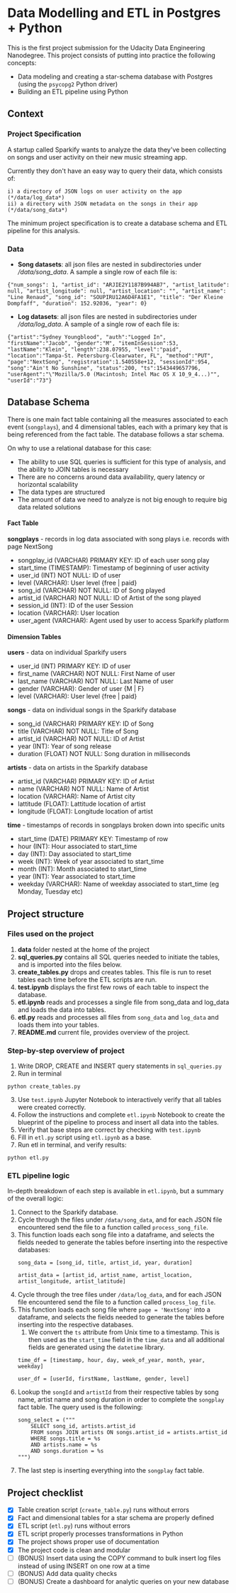 # Data Modelling and ETL in Postgres + Python

This is the first project submission for the Udacity Data Engineering Nanodegree.
This project consists of putting into practice the following concepts:
- Data modeling and creating a star-schema database with Postgres (using the `psycopg2` Python driver) 
- Building an ETL pipeline using Python

## Context

### Project Specification

A startup called Sparkify wants to analyze the data they've been collecting on songs and user activity on their new music streaming app. 

Currently they don't have an easy way to query their data, which consists of:
```
i) a directory of JSON logs on user activity on the app (*/data/log_data*)
ii) a directory with JSON metadata on the songs in their app (*/data/song_data*)
```

The minimum project specification is to create a database schema and ETL pipeline for this analysis.

### Data
- **Song datasets**: all json files are nested in subdirectories under */data/song_data*. A sample a single row of each file is:

```
{"num_songs": 1, "artist_id": "ARJIE2Y1187B994AB7", "artist_latitude": null, "artist_longitude": null, "artist_location": "", "artist_name": "Line Renaud", "song_id": "SOUPIRU12A6D4FA1E1", "title": "Der Kleine Dompfaff", "duration": 152.92036, "year": 0}
```

- **Log datasets**: all json files are nested in subdirectories under */data/log_data*. A sample of a single row of each file is:

```
{"artist":"Sydney Youngblood", "auth":"Logged In", "firstName":"Jacob", "gender":"M", "itemInSession":53, "lastName":"Klein", "length":238.07955, "level":"paid", "location":"Tampa-St. Petersburg-Clearwater, FL", "method":"PUT", "page":"NextSong", "registration":1.540558e+12, "sessionId":954, "song":"Ain't No Sunshine", "status":200, "ts":1543449657796, "userAgent":"\"Mozilla/5.0 (Macintosh; Intel Mac OS X 10_9_4...)"", "userId":"73"}
```

## Database Schema
There is one main fact table containing all the measures associated to each event (`songplays`), 
and 4 dimensional tables, each with a primary key that is being referenced from the fact table. The database follows a star schema.

On why to use a relational database for this case:
- The ability to use SQL queries is sufficient for this type of analysis, and the ability to JOIN tables is necessary
- There are no concerns around data availability, query latency or horizontal scalability 
- The data types are structured
- The amount of data we need to analyze is not big enough to require big data related solutions


#### Fact Table
**songplays** - records in log data associated with song plays i.e. records with page NextSong
- songplay_id (VARCHAR) PRIMARY KEY: ID of each user song play 
- start_time (TIMESTAMP): Timestamp of beginning of user activity
- user_id (INT) NOT NULL: ID of user
- level (VARCHAR): User level {free | paid}
- song_id (VARCHAR) NOT NULL: ID of Song played
- artist_id (VARCHAR) NOT NULL: ID of Artist of the song played
- session_id (INT): ID of the user Session 
- location (VARCHAR): User location 
- user_agent (VARCHAR): Agent used by user to access Sparkify platform

#### Dimension Tables
**users** - data on individual Sparkify users
- user_id (INT) PRIMARY KEY: ID of user
- first_name (VARCHAR) NOT NULL: First Name of user
- last_name (VARCHAR) NOT NULL: Last Name of user
- gender (VARCHAR): Gender of user {M | F}
- level (VARCHAR): User level {free | paid}

**songs** - data on individual songs in the Sparkify database
- song_id (VARCHAR) PRIMARY KEY: ID of Song
- title (VARCHAR) NOT NULL: Title of Song
- artist_id (VARCHAR) NOT NULL: ID of Artist
- year (INT): Year of song release
- duration (FLOAT) NOT NULL: Song duration in milliseconds

**artists** - data on artists in the Sparkify database
- artist_id (VARCHAR) PRIMARY KEY: ID of Artist
- name (VARCHAR) NOT NULL: Name of Artist
- location (VARCHAR): Name of Artist city
- lattitude (FLOAT): Lattitude location of artist
- longitude (FLOAT): Longitude location of artist

**time** - timestamps of records in songplays broken down into specific units
- start_time (DATE) PRIMARY KEY: Timestamp of row
- hour (INT): Hour associated to start_time
- day (INT): Day associated to start_time
- week (INT): Week of year associated to start_time
- month (INT): Month associated to start_time 
- year (INT): Year associated to start_time
- weekday (VARCHAR): Name of weekday associated to start_time (eg Monday, Tuesday etc)


## Project structure

### Files used on the project

1. **data** folder nested at the home of the project
2. **sql_queries.py** contains all SQL queries needed to initiate the tables, and is imported into the files below.
3. **create_tables.py** drops and creates tables. This file is run to reset tables each time before the ETL scripts are run.
4. **test.ipynb** displays the first few rows of each table to inspect the database.
5. **etl.ipynb** reads and processes a single file from song_data and log_data and loads the data into tables. 
6. **etl.py** reads and processes all files from `song_data` and `log_data` and loads them into your tables. 
7. **README.md** current file, provides overview of the project.

### Step-by-step overview of project

1. Write DROP, CREATE and INSERT query statements in `sql_queries.py`
2. Run in terminal
 ```
python create_tables.py
```
3. Use `test.ipynb` Jupyter Notebook to interactively verify that all tables were created correctly.
4. Follow the instructions and complete `etl.ipynb` Notebook to create the blueprint of the pipeline to process and insert all data into the tables.
5. Verify that base steps are correct by checking with `test.ipynb`
6. Fill in `etl.py` script using `etl.ipynb` as a base.
6. Run etl in terminal, and verify results:
 ```
python etl.py
```

### ETL pipeline logic

In-depth breakdown of each step is available in `etl.ipynb`, but a summary of the overall logic:

1. Connect to the Sparkify database.
2. Cycle through the files under `/data/song_data`, and for each JSON file encountered send the file to a function called `process_song_file`.
3. This function loads each song file into a dataframe, and selects the fields needed to generate the tables before inserting into the respective databases:  
    ```
    song_data = [song_id, title, artist_id, year, duration]
    ```
    ```
    artist_data = [artist_id, artist_name, artist_location, artist_longitude, artist_latitude]
    ``` 
4. Cycle through the tree files under `/data/log_data`, and for each JSON file encountered send the file to a function called `process_log_file`.
5. This function loads each song file where `page = 'NextSong'` into a dataframe, and selects the fields needed to generate the tables before inserting into the respective databases.  
    1. We convert the `ts` attribute from Unix time to a timestamp. This is then used as the `start_time` field in the `time_data` and all additional fields are generated using the `datetime` library. 
    ```
    time_df = [timestamp, hour, day, week_of_year, month, year, weekday]
    ```
    ```
    user_df = [userId, firstName, lastName, gender, level]
    ```
6. Lookup the `songId` and `artistId` from their respective tables by song name, artist name and song duration in order to complete the `songplay` fact table. The query used is the following:
    ```
    song_select = ("""
        SELECT song_id, artists.artist_id
        FROM songs JOIN artists ON songs.artist_id = artists.artist_id
        WHERE songs.title = %s
        AND artists.name = %s
        AND songs.duration = %s
    """)
    ```
7. The last step is inserting everything into the `songplay` fact table.

## Project checklist

  - [x] Table creation script (`create_table.py`) runs without errors
  - [x] Fact and dimensional tables for a star schema are properly defined
  - [x] ETL script (`etl.py`) runs without errors
  - [x] ETL script properly processes transformations in Python 
  - [x] The project shows proper use of documentation
  - [x] The project code is clean and modular
  - [ ] (BONUS) Insert data using the COPY command to bulk insert log files instead of using INSERT on one row at a time
  - [ ] (BONUS) Add data quality checks
  - [ ] (BONUS) Create a dashboard for analytic queries on your new database
